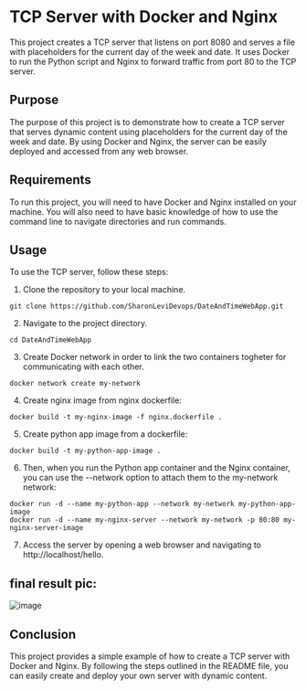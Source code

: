TCP Server with Docker and Nginx
=================================

This project creates a TCP server that listens on port 8080 and serves a file with placeholders for the current day of the week and date. It uses Docker to run the Python script and Nginx to forward traffic from port 80 to the TCP server.

Purpose
-------
The purpose of this project is to demonstrate how to create a TCP server that serves dynamic content using placeholders for the current day of the week and date. By using Docker and Nginx, the server can be easily deployed and accessed from any web browser.

Requirements
------------
To run this project, you will need to have Docker and Nginx installed on your machine. You will also need to have basic knowledge of how to use the command line to navigate directories and run commands.

Usage
-----
To use the TCP server, follow these steps:

1. Clone the repository to your local machine.
```
git clone https://github.com/SharonLeviDevops/DateAndTimeWebApp.git
```
2. Navigate to the project directory.
```
cd DateAndTimeWebApp
```
3. Create Docker network in order to link the two containers togheter for communicating with each other.
```
docker network create my-network
```
4. Create nginx image from nginx dockerfile:
```
docker build -t my-nginx-image -f nginx.dockerfile .
```
5. Create python app image from a dockerfile:
```
docker build -t my-python-app-image .
```
6. Then, when you run the Python app container and the Nginx container, you can use the --network option to attach them to the my-network network:
```
docker run -d --name my-python-app --network my-network my-python-app-image
docker run -d --name my-nginx-server --network my-network -p 80:80 my-nginx-server-image
```
7. Access the server by opening a web browser and navigating to http://localhost/hello.
## final result pic:
![image](https://user-images.githubusercontent.com/106589153/229478771-26a52cfd-c54f-43f9-a562-9540f78a0f7f.png)

Conclusion
----------
This project provides a simple example of how to create a TCP server with Docker and Nginx. By following the steps outlined in the README file, you can easily create and deploy your own server with dynamic content.
